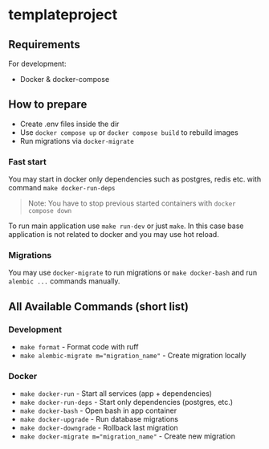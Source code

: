 # templateproject

## Requirements

For development:

- Docker & docker-compose


## How to prepare

- Create .env files inside the dir
- Use `docker compose up` or `docker compose build` to rebuild images
- Run migrations via `docker-migrate`


### Fast start

You may start in docker only dependencies such as postgres, redis etc.
with command `make docker-run-deps`

> Note: You have to stop previous started containers with `docker compose down`

To run main application use `make run-dev` or just `make`.
In this case base application is not related to docker and you may use hot reload.


### Migrations

You may use `docker-migrate` to run migrations or `make docker-bash` and run `alembic ...` commands manually.


## All Available Commands (short list)

### Development
- `make format` - Format code with ruff
- `make alembic-migrate m="migration_name"` - Create migration locally

### Docker
- `make docker-run` - Start all services (app + dependencies)
- `make docker-run-deps` - Start only dependencies (postgres, etc.)
- `make docker-bash` - Open bash in app container
- `make docker-upgrade` - Run database migrations
- `make docker-downgrade` - Rollback last migration
- `make docker-migrate m="migration_name"` - Create new migration
